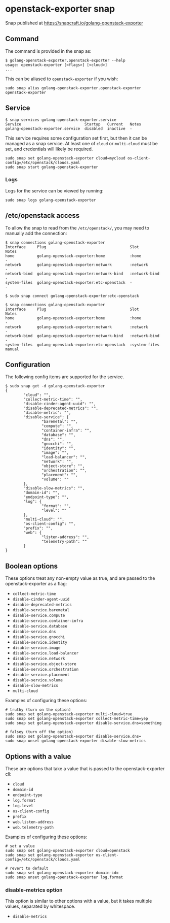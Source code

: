# openstack-exporter snap

Snap published at https://snapcraft.io/golang-openstack-exporter

## Command

The command is provided in the snap as:

```
$ golang-openstack-exporter.openstack-exporter --help
usage: openstack-exporter [<flags>] [<cloud>]
...
```

This can be aliased to `openstack-exporter` if you wish:

```
sudo snap alias golang-openstack-exporter.openstack-exporter openstack-exporter
```

## Service

```
$ snap services golang-openstack-exporter.service
Service                            Startup   Current   Notes
golang-openstack-exporter.service  disabled  inactive  -
```

This service requires some configuration set first,
but then it can be managed as a snap service.
At least one of `cloud` or `multi-cloud` must be set,
and credentials will likely be required.

```
sudo snap set golang-openstack-exporter cloud=mycloud os-client-config=/etc/openstack/clouds.yaml
sudo snap start golang-openstack-exporter
```

### Logs

Logs for the service can be viewed by running:

```
sudo snap logs golang-openstack-exporter
```

## /etc/openstack access

To allow the snap to read from the `/etc/openstack/`, you may need to manually add the connection:

```
$ snap connections golang-openstack-exporter
Interface     Plug                                     Slot           Notes
home          golang-openstack-exporter:home           :home          -
network       golang-openstack-exporter:network        :network       -
network-bind  golang-openstack-exporter:network-bind   :network-bind  -
system-files  golang-openstack-exporter:etc-openstack  -              -

$ sudo snap connect golang-openstack-exporter:etc-openstack

$ snap connections golang-openstack-exporter
Interface     Plug                                     Slot           Notes
home          golang-openstack-exporter:home           :home          -
network       golang-openstack-exporter:network        :network       -
network-bind  golang-openstack-exporter:network-bind   :network-bind  -
system-files  golang-openstack-exporter:etc-openstack  :system-files  manual
```

## Configuration

The following config items are supported for the service.

```
$ sudo snap get -d golang-openstack-exporter
{
        "cloud": "",
        "collect-metric-time": "",
        "disable-cinder-agent-uuid": "",
        "disable-deprecated-metrics": "",
        "disable-metric": "",
        "disable-service": {
                "baremetal": "",
                "compute": "",
                "container-infra": "",
                "database": "",
                "dns": "",
                "gnocchi": "",
                "identity": "",
                "image": "",
                "load-balancer": "",
                "network": "",
                "object-store": "",
                "orchestration": "",
                "placement": "",
                "volume": ""
        },
        "disable-slow-metrics": "",
        "domain-id": "",
        "endpoint-type": "",
        "log": {
                "format": "",
                "level": ""
        },
        "multi-cloud": "",
        "os-client-config": "",
        "prefix": "",
        "web": {
                "listen-address": "",
                "telemetry-path": ""
        }
}
```

## Boolean options

These options treat any non-empty value as true,
and are passed to the openstack-exporter as a flag:

- `collect-metric-time`
- `disable-cinder-agent-uuid`
- `disable-deprecated-metrics`
- `disable-service.baremetal`
- `disable-service.compute`
- `disable-service.container-infra`
- `disable-service.database`
- `disable-service.dns`
- `disable-service.gnocchi`
- `disable-service.identity`
- `disable-service.image`
- `disable-service.load-balancer`
- `disable-service.network`
- `disable-service.object-store`
- `disable-service.orchestration`
- `disable-service.placement`
- `disable-service.volume`
- `disable-slow-metrics`
- `multi-cloud`

Examples of configuring these options:

```
# truthy (turn on the option)
sudo snap set golang-openstack-exporter multi-cloud=true
sudo snap set golang-openstack-exporter collect-metric-time=yep
sudo snap set golang-openstack-exporter disable-service.dns=something

# falsey (turn off the option)
sudo snap set golang-openstack-exporter disable-service.dns=
sudo snap unset golang-openstack-exporter disable-slow-metrics
```


## Options with a value

These are options that take a value that is passed to the openstack-exporter cli:

- `cloud`
- `domain-id`
- `endpoint-type`
- `log.format`
- `log.level`
- `os-client-config`
- `prefix`
- `web.listen-address`
- `web.telemetry-path`

Examples of configuring these options:

```
# set a value
sudo snap set golang-openstack-exporter cloud=openstack
sudo snap set golang-openstack-exporter os-client-config=/etc/openstack/clouds.yaml

# revert to default
sudo snap set golang-openstack-exporter domain-id=
sudo snap unset golang-openstack-exporter log.format
```

### disable-metrics option

This option is similar to other options with a value,
but it takes multiple values, separated by whitespace.

- `disable-metrics`

